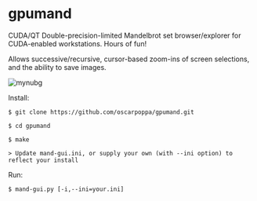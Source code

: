# gpumand
CUDA/QT Double-precision-limited Mandelbrot set browser/explorer for CUDA-enabled workstations. Hours of fun!

Allows successive/recursive, cursor-based zoom-ins of screen selections, and the ability to save images.

![mynubg](https://user-images.githubusercontent.com/69337264/230671103-c5b9b33e-a099-4a79-8345-51d0a84b1fa9.png)


Install:

    
    $ git clone https://github.com/oscarpoppa/gpumand.git
    
    $ cd gpumand
    
    $ make

    > Update mand-gui.ini, or supply your own (with --ini option) to reflect your install


Run:
    
    $ mand-gui.py [-i,--ini=your.ini]
